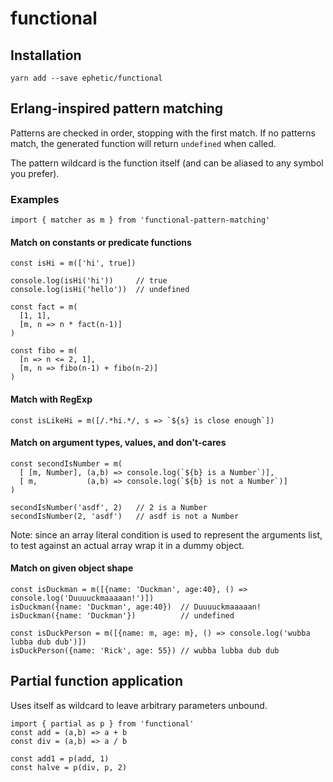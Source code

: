 # functional

## Installation
```
yarn add --save ephetic/functional
```

## Erlang-inspired pattern matching
Patterns are checked in order, stopping with the first match.  If no patterns match, the generated function will return `undefined` when called.

The pattern wildcard is the function itself (and can be aliased to any symbol you prefer).


### Examples
```
import { matcher as m } from 'functional-pattern-matching'
```

#### Match on constants or predicate functions
```
const isHi = m(['hi', true])

console.log(isHi('hi'))     // true
console.log(isHi('hello'))  // undefined

const fact = m(
  [1, 1],
  [m, n => n * fact(n-1)]
)

const fibo = m(
  [n => n <= 2, 1],
  [m, n => fibo(n-1) + fibo(n-2)]
)
```

#### Match with RegExp
```
const isLikeHi = m([/.*hi.*/, s => `${s} is close enough`])
```

#### Match on argument types, values, and don't-cares 
```
const secondIsNumber = m(
  [ [m, Number], (a,b) => console.log(`${b} is a Number`)],
  [ m,           (a,b) => console.log(`${b} is not a Number`)]
)

secondIsNumber('asdf', 2)   // 2 is a Number
secondIsNumber(2, 'asdf')   // asdf is not a Number
```
Note: since an array literal condition is used to represent the arguments list, to test against an actual array wrap it in a dummy object.

#### Match on given object shape
```
const isDuckman = m([{name: 'Duckman', age:40}, () => console.log('Duuuuckmaaaaan!')])
isDuckman({name: 'Duckman', age:40})  // Duuuuckmaaaaan!
isDuckman({name: 'Duckman'})          // undefined

const isDuckPerson = m([{name: m, age: m}, () => console.log('wubba lubba dub dub')])
isDuckPerson({name: 'Rick', age: 55}) // wubba lubba dub dub
```

## Partial function application
Uses itself as wildcard to leave arbitrary parameters unbound.
```
import { partial as p } from 'functional'
const add = (a,b) => a + b
const div = (a,b) => a / b

const add1 = p(add, 1)
const halve = p(div, p, 2)
```
